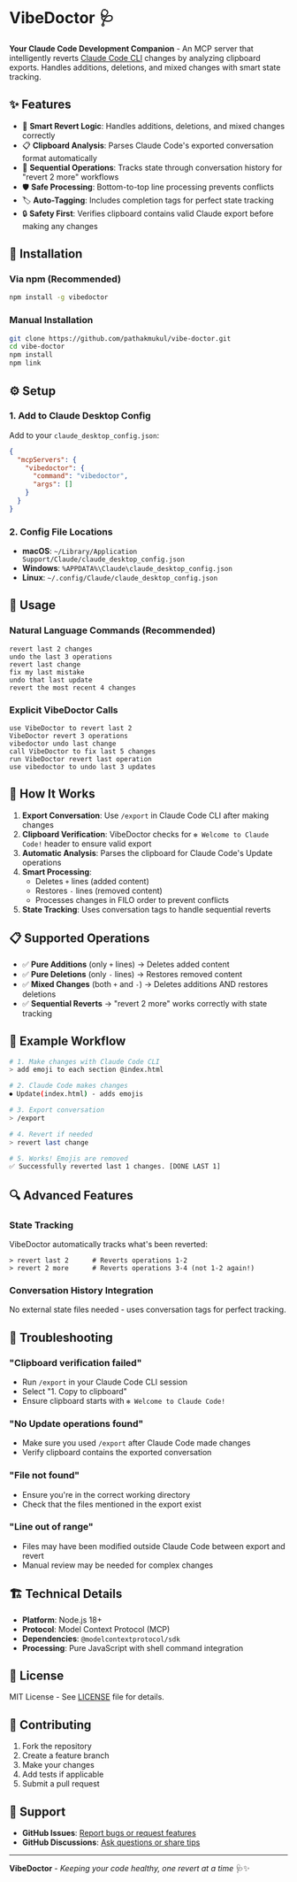 # VibeDoctor 🩺

**Your Claude Code Development Companion** - An MCP server that intelligently reverts [Claude Code CLI](https://www.anthropic.com/claude-code) changes by analyzing clipboard exports. Handles additions, deletions, and mixed changes with smart state tracking.

## ✨ Features

- 🔄 **Smart Revert Logic**: Handles additions, deletions, and mixed changes correctly
- 📋 **Clipboard Analysis**: Parses Claude Code's exported conversation format automatically  
- 🎯 **Sequential Operations**: Tracks state through conversation history for "revert 2 more" workflows
- 🛡️ **Safe Processing**: Bottom-to-top line processing prevents conflicts
- 🏷️ **Auto-Tagging**: Includes completion tags for perfect state tracking
- 🔒 **Safety First**: Verifies clipboard contains valid Claude export before making any changes

## 🚀 Installation

### Via npm (Recommended)
```bash
npm install -g vibedoctor
```

### Manual Installation
```bash
git clone https://github.com/pathakmukul/vibe-doctor.git
cd vibe-doctor
npm install
npm link
```

## ⚙️ Setup

### 1. Add to Claude Desktop Config
Add to your `claude_desktop_config.json`:

```json
{
  "mcpServers": {
    "vibedoctor": {
      "command": "vibedoctor",
      "args": []
    }
  }
}
```

### 2. Config File Locations
- **macOS**: `~/Library/Application Support/Claude/claude_desktop_config.json`
- **Windows**: `%APPDATA%\Claude\claude_desktop_config.json`
- **Linux**: `~/.config/Claude/claude_desktop_config.json`

## 🎯 Usage

### Natural Language Commands (Recommended)
```
revert last 2 changes
undo the last 3 operations  
revert last change
fix my last mistake
undo that last update
revert the most recent 4 changes
```

### Explicit VibeDoctor Calls
```
use VibeDoctor to revert last 2
VibeDoctor revert 3 operations
vibedoctor undo last change
call VibeDoctor to fix last 5 changes
run VibeDoctor revert last operation
use vibedoctor to undo last 3 updates
```

## 🔧 How It Works

1. **Export Conversation**: Use `/export` in Claude Code CLI after making changes
2. **Clipboard Verification**: VibeDoctor checks for `✻ Welcome to Claude Code!` header to ensure valid export
3. **Automatic Analysis**: Parses the clipboard for Claude Code's Update operations
4. **Smart Processing**: 
   - Deletes `+` lines (added content)
   - Restores `-` lines (removed content)  
   - Processes changes in FILO order to prevent conflicts
5. **State Tracking**: Uses conversation tags to handle sequential reverts

## 📋 Supported Operations

- ✅ **Pure Additions** (only `+` lines) → Deletes added content
- ✅ **Pure Deletions** (only `-` lines) → Restores removed content  
- ✅ **Mixed Changes** (both `+` and `-`) → Deletes additions AND restores deletions
- ✅ **Sequential Reverts** → "revert 2 more" works correctly with state tracking

## 🎨 Example Workflow

```bash
# 1. Make changes with Claude Code CLI
> add emoji to each section @index.html

# 2. Claude Code makes changes
⏺ Update(index.html) - adds emojis

# 3. Export conversation  
> /export

# 4. Revert if needed
> revert last change

# 5. Works! Emojis are removed
✅ Successfully reverted last 1 changes. [DONE LAST 1]
```

## 🔍 Advanced Features

### State Tracking
VibeDoctor automatically tracks what's been reverted:
```
> revert last 2      # Reverts operations 1-2
> revert 2 more      # Reverts operations 3-4 (not 1-2 again!)
```

### Conversation History Integration
No external state files needed - uses conversation tags for perfect tracking.

## 🐛 Troubleshooting

### "Clipboard verification failed"
- Run `/export` in your Claude Code CLI session
- Select "1. Copy to clipboard" 
- Ensure clipboard starts with `✻ Welcome to Claude Code!`

### "No Update operations found"
- Make sure you used `/export` after Claude Code made changes
- Verify clipboard contains the exported conversation

### "File not found" 
- Ensure you're in the correct working directory
- Check that the files mentioned in the export exist

### "Line out of range"
- Files may have been modified outside Claude Code between export and revert
- Manual review may be needed for complex changes

## 🏗️ Technical Details

- **Platform**: Node.js 18+ 
- **Protocol**: Model Context Protocol (MCP)
- **Dependencies**: `@modelcontextprotocol/sdk`
- **Processing**: Pure JavaScript with shell command integration

## 📄 License

MIT License - See [LICENSE](LICENSE) file for details.

## 🤝 Contributing

1. Fork the repository
2. Create a feature branch
3. Make your changes  
4. Add tests if applicable
5. Submit a pull request

## 🙋 Support

- **GitHub Issues**: [Report bugs or request features](https://github.com/pathakmukul/vibe-doctor/issues)
- **GitHub Discussions**: [Ask questions or share tips](https://github.com/pathakmukul/vibe-doctor/discussions)

---

**VibeDoctor** - *Keeping your code healthy, one revert at a time* 🩺✨ 